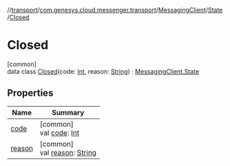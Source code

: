 //[transport](../../../../../index.md)/[com.genesys.cloud.messenger.transport](../../../index.md)/[MessagingClient](../../index.md)/[State](../index.md)/[Closed](index.md)

# Closed

[common]\
data class [Closed](index.md)(code: [Int](https://kotlinlang.org/api/latest/jvm/stdlib/kotlin/-int/index.html), reason: [String](https://kotlinlang.org/api/latest/jvm/stdlib/kotlin/-string/index.html)) : [MessagingClient.State](../index.md)

## Properties

| Name | Summary |
|---|---|
| [code](code.md) | [common]<br>val [code](code.md): [Int](https://kotlinlang.org/api/latest/jvm/stdlib/kotlin/-int/index.html) |
| [reason](reason.md) | [common]<br>val [reason](reason.md): [String](https://kotlinlang.org/api/latest/jvm/stdlib/kotlin/-string/index.html) |
